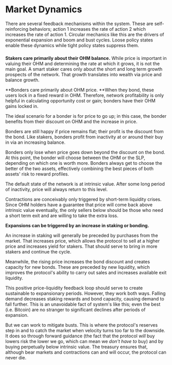 # Market Dynamics

There are several feedback mechanisms within the system. These are self-reinforcing behaviors; action 1 increases the rate of action 2 which increases the rate of action 1. Circular mechanics like this are the drivers of exponential expansion and boom and bust cycles. Loose policy states enable these dynamics while tight policy states suppress them.

### &#x20;<a href="player-goals" id="player-goals"></a>

**Stakers care primarily about their OHM balance.** While price is important in valuing their OHM and determining the rate at which it grows, it is not the main goal. A smart staker cares only about the short and long term growth prospects of the network. That growth translates into wealth via price and balance growth.

**Bonders care primarily about OHM price. **When they bond, these users lock in a fixed reward in OHM. Therefore, network profitability is only helpful in calculating opportunity cost or gain; bonders have their OHM gains locked in.

The ideal scenario for a bonder is for price to go up; in this case, the bonder benefits from their discount on OHM and the increase in price.

Bonders are still happy if price remains flat; their profit is the discount from the bond. Like stakers, bonders profit from inactivity at or around their buy in via an increasing balance.

Bonders only lose when price goes down beyond the discount on the bond. At this point, the bonder will choose between the OHM or the SLP, depending on which one is worth more. Bonders always get to choose the better of the two assets, effectively combining the best pieces of both assets' risk to reward profiles.

The default state of the network is at intrinsic value. After some long period of inactivity, price will always return to this level.

Contractions are conceivably only triggered by short-term liquidity crises. Since OHM holders have a guarantee that price will come back above intrinsic value eventually, the only sellers below should be those who need a short term exit and are willing to take the extra loss.

**Expansions can be triggered by an increase in staking or bonding.**

An increase in staking will generally be preceded by purchases from the market. That increases price, which allows the protocol to sell at a higher price and increases yield for stakers. That should serve to bring in more stakers and continue the cycle.

Meanwhile, the rising price increases the bond discount and creates capacity for new bonds. These are preceded by new liquidity, which improves the protocol's ability to carry out sales and increases available exit liquidity.

This positive price-liquidity feedback loop should serve to create sustainable to expansionary periods. However, they work both ways. Falling demand decreases staking rewards and bond capacity, causing demand to fall further. This is an unavoidable fact of system's like this; even the best (i.e. Bitcoin) are no stranger to significant declines after periods of expansion.

But we can work to mitigate busts. This is where the protocol's reserves step in and to catch the market when velocity turns too far to the downside. It does so through forward guidance (the fact that the protocol _will_ buy lowers risk the lower we go, which can mean we _don't have to_ buy) and by buying perpetually below intrinsic value. The treasury ensures that, although bear markets and contractions can and will occur, the protocol can never die.
